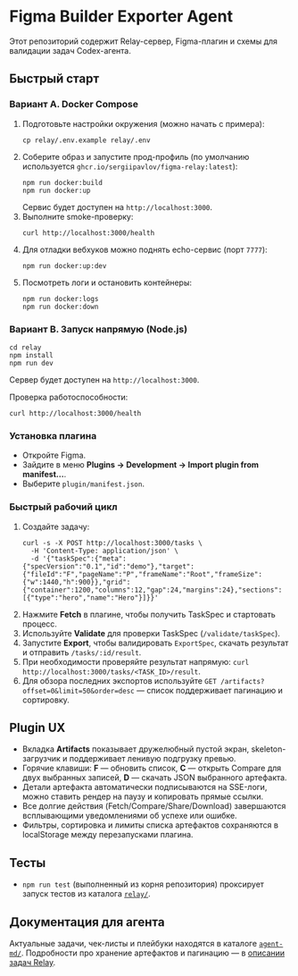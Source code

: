 <!-- Команда для Codex -->
# Figma Builder Exporter Agent

Этот репозиторий содержит Relay-сервер, Figma-плагин и схемы для валидации задач Codex-агента.

## Быстрый старт

### Вариант A. Docker Compose

1. Подготовьте настройки окружения (можно начать с примера):
   ```
   cp relay/.env.example relay/.env
   ```
2. Соберите образ и запустите прод-профиль (по умолчанию используется `ghcr.io/sergiipavlov/figma-relay:latest`):
   ```
   npm run docker:build
   npm run docker:up
   ```
   Сервис будет доступен на `http://localhost:3000`.
3. Выполните smoke-проверку:
   ```
   curl http://localhost:3000/health
   ```
4. Для отладки вебхуков можно поднять echo-сервис (порт `7777`):
   ```
   npm run docker:up:dev
   ```
5. Посмотреть логи и остановить контейнеры:
   ```
   npm run docker:logs
   npm run docker:down
   ```

### Вариант B. Запуск напрямую (Node.js)
```
cd relay
npm install
npm run dev
```
Сервер будет доступен на `http://localhost:3000`.

Проверка работоспособности:
```
curl http://localhost:3000/health
```

### Установка плагина
- Откройте Figma.
- Зайдите в меню **Plugins → Development → Import plugin from manifest…**.
- Выберите `plugin/manifest.json`.

### Быстрый рабочий цикл
1. Создайте задачу:
   ```
   curl -s -X POST http://localhost:3000/tasks \
     -H 'Content-Type: application/json' \
     -d '{"taskSpec":{"meta":{"specVersion":"0.1","id":"demo"},"target":{"fileId":"F","pageName":"P","frameName":"Root","frameSize":{"w":1440,"h":900}},"grid":{"container":1200,"columns":12,"gap":24,"margins":24},"sections":[{"type":"hero","name":"Hero"}]}}'
   ```
2. Нажмите **Fetch** в плагине, чтобы получить TaskSpec и стартовать процесс.
3. Используйте **Validate** для проверки TaskSpec (`/validate/taskSpec`).
4. Запустите **Export**, чтобы валидировать `ExportSpec`, скачать результат и отправить `/tasks/:id/result`.
5. При необходимости проверяйте результат напрямую: `curl http://localhost:3000/tasks/<TASK_ID>/result`.
6. Для обзора последних экспортов используйте `GET /artifacts?offset=0&limit=50&order=desc` — список поддерживает пагинацию и сортировку.

## Plugin UX

- Вкладка **Artifacts** показывает дружелюбный пустой экран, skeleton-загрузчик и поддерживает ленивую подгрузку превью.
- Горячие клавиши: **F** — обновить список, **C** — открыть Compare для двух выбранных записей, **D** — скачать JSON выбранного артефакта.
- Детали артефакта автоматически подписываются на SSE-логи, можно ставить рендер на паузу и копировать прямые ссылки.
- Все долгие действия (Fetch/Compare/Share/Download) завершаются всплывающими уведомлениями об успехе или ошибке.
- Фильтры, сортировка и лимиты списка артефактов сохраняются в localStorage между перезапусками плагина.

## Тесты

- `npm run test` (выполненный из корня репозитория) проксирует запуск тестов из каталога [`relay/`](./relay/).

## Документация для агента

Актуальные задачи, чек-листы и плейбуки находятся в каталоге [`agent-md/`](./agent-md/).
Подробности про хранение артефактов и пагинацию — в [описании задач Relay](./agent-md/tasks/relay.md#retention--pagination).
